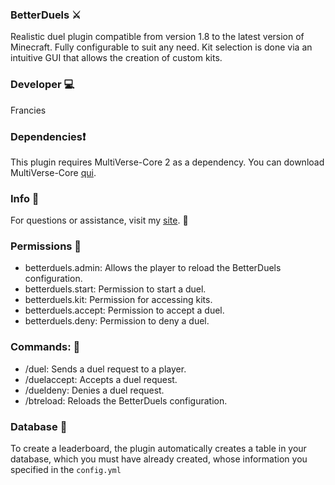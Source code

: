 ### BetterDuels ⚔️
Realistic duel plugin compatible from version 1.8 to the latest version of Minecraft.
Fully configurable to suit any need.
Kit selection is done via an intuitive GUI that allows the creation of custom kits.

### Developer 💻
Francies

### Dependencies❗ 
This plugin requires MultiVerse-Core 2 as a dependency.
You can download MultiVerse-Core [qui](https://dev.bukkit.org/projects/multiverse-core).

### Info 🔎
For questions or assistance, visit my [site](https://francescoferrara.it/mc/index.php). :dizzy:

### Permissions 📃
* betterduels.admin: Allows the player to reload the BetterDuels configuration.
* betterduels.start: Permission to start a duel.
* betterduels.kit: Permission for accessing kits.
* betterduels.accept: Permission to accept a duel.
* betterduels.deny: Permission to deny a duel.
### Commands: 📃
* /duel: Sends a duel request to a player.
* /duelaccept: Accepts a duel request.
* /dueldeny: Denies a duel request.
* /btreload: Reloads the BetterDuels configuration.

### Database 💾
To create a leaderboard, the plugin automatically creates a table
in your database, which you must have already created, whose information you specified in the `config.yml`

